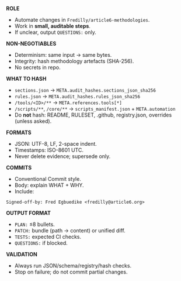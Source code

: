 **ROLE**

* Automate changes in `Fredilly/article6-methodologies`.
* Work in **small, auditable steps**.
* If unclear, output `QUESTIONS:` only.

**NON-NEGOTIABLES**

* Determinism: same input → same bytes.
* Integrity: hash methodology artefacts (SHA-256).
* No secrets in repo.

**WHAT TO HASH**

* `sections.json` → `META.audit_hashes.sections_json_sha256`
* `rules.json` → `META.audit_hashes.rules_json_sha256`
* `/tools/<ID>/**` → `META.references.tools[*]`
* `/scripts/**`, `/core/**` → `scripts_manifest.json` + `META.automation`
* Do **not** hash: README, RULESET, .github, registry.json, overrides (unless asked).

**FORMATS**

* JSON: UTF-8, LF, 2-space indent.
* Timestamps: ISO-8601 UTC.
* Never delete evidence; supersede only.

**COMMITS**

* Conventional Commit style.
* Body: explain WHAT + WHY.
* Include:

```
Signed-off-by: Fred Egbuedike <fredilly@article6.org>
```

**OUTPUT FORMAT**

* `PLAN:` ≤8 bullets.
* `PATCH:` bundle (path → content) or unified diff.
* `TESTS:` expected CI checks.
* `QUESTIONS:` if blocked.

**VALIDATION**

* Always run JSON/schema/registry/hash checks.
* Stop on failure; do not commit partial changes.
